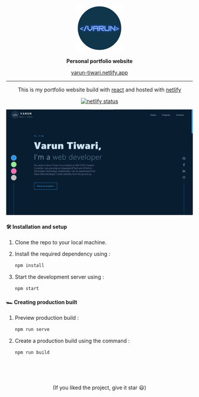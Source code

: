 <p align='center'>
<img src='./src/logo2.png'  width='25%'>
</p>
<p align='center'>
<b>Personal portfolio website</b>
</p>
<p align='center'>
<a href='https://varun-tiwari.netlify.app/' target='_blank'>varun-tiwari.netlify.app</a>
</p>

---

<p align='center'>
This is my portfolio website build with <a href='https://reactjs.org' target='_blank'>react</a> and hosted with <a href='https://app.netlify.com/' target='_blank'>netlify</a>
</p>

<p align="center">
   <a href="https://app.netlify.com/sites/varun-tiwari/deploys" target="_blank">
      <img src="https://api.netlify.com/api/v1/badges/78d9d6fe-582e-4f85-ad7a-b6450d84b002/deploy-status" alt="netlify status">
   </a>
</p>

<p align='center'>
<img src='./src/displayImg.PNG'>
</p>

#### 🛠 Installation and setup

1. Clone the repo to your local machine.
2. Install the required dependency using :

   ```javascript
   npm install
   ```

3. Start the development server using :

   ```javascript
   npm start
   ```

#### 🏎 Creating production built

1. Preview production build :

   ```javascript
   npm run serve
   ```

2. Create a production build using the command :

   ```javascript
   npm run build
   ```

<br>
<br>
<br>

<p align='center'>
(If you liked the project, give it star 😃)
</p>
